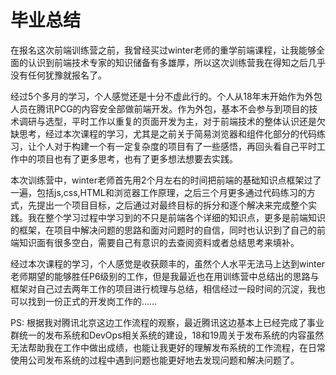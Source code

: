 # 毕业总结

在报名这次前端训练营之前，我曾经买过winter老师的重学前端课程，让我能够全面的认识到前端技术专家的知识储备有多雄厚，所以这次训练营我在得知之后几乎没有任何犹豫就报名了。

经过5个多月的学习，个人感觉还是十分不虚此行的。个人从18年末开始作为外包人员在腾讯PCG的内容安全部做前端开发。作为外包，基本不会参与到项目的技术调研与选型，平时工作以重复的页面开发为主，对于前端技术的整体认识还是欠缺思考，经过本次课程的学习，尤其是之前关于简易浏览器和组件化部分的代码练习，让个人对于构建一个有一定复杂度的项目有了一些感悟，再回头看自己平时工作中的项目也有了更多思考，也有了更多想法想要去实践。

本次训练营中，winter老师首先用2个月左右的时间把前端的基础知识点框架过了一遍，包括js,css,HTML和浏览器工作原理，之后三个月更多通过代码练习的方式，先提出一个项目目标，之后通过对最终目标的拆分和逐个解决来完成整个实践。我在整个学习过程中学习到的不只是前端各个详细的知识点，更多是前端知识的框架，在项目中解决问题的思路和面对问题时的自信，同时也认识到了自己的前端知识面有很多空白，需要自己有意识的去查阅资料或者总结思考来填补。

经过本次课程的学习，个人感觉是收获颇丰的，虽然个人水平无法马上达到winter老师期望的能够胜任P6级别的工作，但是我最近也在用训练营中总结出的思路与框架对自己过去两年工作的项目进行梳理与总结，相信经过一段时间的沉淀，我也可以找到一份正式的开发岗工作的……

PS: 根据我对腾讯北京这边工作流程的观察，最近腾讯这边基本上已经完成了事业群统一的发布系统和DevOps相关系统的建设，18和19周关于发布系统的内容虽然无法帮助我在工作中做出成绩，也能让我更好的理解发布系统的工作流程，在日常使用公司发布系统的过程中遇到问题也能更好地去发现问题和解决问题了。